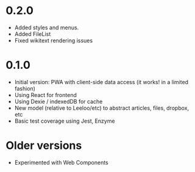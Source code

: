 # 0.2.0
+ Added styles and menus.
+ Added FileList
+ Fixed wikitext rendering issues

# 0.1.0
+ Initial version: PWA with client-side data access (it works! in a limited fashion)
+ Using React for frontend
+ Using Dexie / indexedDB for cache
+ New model (relative to Leeloo/etc) to abstract articles, files, dropbox, etc
+ Basic test coverage using Jest, Enzyme

# Older versions
+ Experimented with Web Components